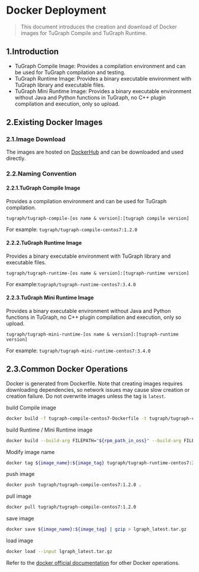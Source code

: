 # Docker Deployment

>This document introduces the creation and download of Docker images for TuGraph Compile and TuGraph Runtime.

## 1.Introduction

- TuGraph Compile Image: Provides a compilation environment and can be used for TuGraph compilation and testing.
- TuGraph Runtime Image: Provides a binary executable environment with TuGraph library and executable files.
- TuGraph Mini Runtime Image: Provides a binary executable environment without Java and Python functions in TuGraph, no C++ plugin compilation and execution, only so upload.

## 2.Existing Docker Images

### 2.1.Image Download

The images are hosted on [DockerHub]( https://hub.docker.com/u/tugraph ) and can be downloaded and used directly.

### 2.2.Naming Convention

#### 2.2.1.TuGraph Compile Image

Provides a compilation environment and can be used for TuGraph compilation.

`tugraph/tugraph-compile-[os name & version]:[tugraph compile version]`

For example: `tugraph/tugraph-compile-centos7:1.2.0`

#### 2.2.2.TuGraph Runtime Image

Provides a binary executable environment with TuGraph library and executable files.

`tugraph/tugraph-runtime-[os name & version]:[tugraph-runtime version]`

For example:`tugraph/tugraph-runtime-centos7:3.4.0`

#### 2.2.3.TuGraph Mini Runtime Image

Provides a binary executable environment without Java and Python functions in TuGraph, no C++ plugin compilation and execution, only so upload.

`tugraph/tugraph-mini-runtime-[os name & version]:[tugraph-runtime version]`

For example: `tugraph/tugraph-mini-runtime-centos7:3.4.0`

## 2.3.Common Docker Operations

Docker is generated from Dockerfile. Note that creating images requires downloading dependencies, so network issues may cause slow creation or creation failure. Do not overwrite images unless the tag is `latest`.

build Compile image
```bash
docker build -f tugraph-compile-centos7-Dockerfile -t tugraph/tugraph-compile-centos7:1.2.0 .
```

build Runtime / Mini Runtime image
```bash
docker build --build-arg FILEPATH="${rpm_path_in_oss}" --build-arg FILENAME="${rpm_name}" -f tugraph-compile-centos7-Dockerfile -t tugraph/tugraph-runtime-centos7:1.2.0 .
```

Modify image name
```bash
docker tag ${image_name}:${image_tag} tugraph/tugraph-runtime-centos7:3.3.0
```

push image
```bash
docker push tugraph/tugraph-compile-centos7:1.2.0 .
```

pull image
```bash
docker pull tugraph/tugraph-compile-centos7:1.2.0
```

save image
```bash
docker save ${image_name}:${image_tag} | gzip > lgraph_latest.tar.gz
```

load image
```bash
docker load --input lgraph_latest.tar.gz
```

Refer to the [docker official documentation](https://docs.docker.com/engine/reference/commandline/cli ) for other Docker operations.
